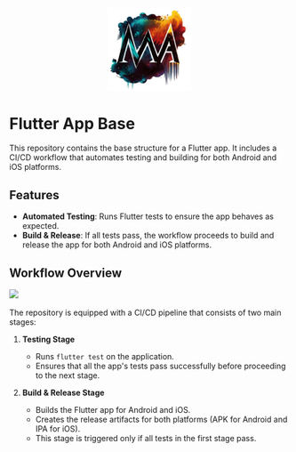 <p align="center"><a href="https://github.com/MicheleAbategiovanni" target="_blank"><img src="logo.png" width="150" alt="Michele Abategiovanni Logo"></a></p>

# Flutter App Base

This repository contains the base structure for a Flutter app. It includes a CI/CD workflow that automates testing and building for both Android and iOS platforms.

## Features

- **Automated Testing**: Runs Flutter tests to ensure the app behaves as expected.
- **Build & Release**: If all tests pass, the workflow proceeds to build and release the app for both Android and iOS platforms.

## Workflow Overview

<img src="https://github.com/MicheleAbategiovanni/flutter_github_actions/actions/workflows/ci.yml/badge.svg">

The repository is equipped with a CI/CD pipeline that consists of two main stages:

1. **Testing Stage**
    - Runs `flutter test` on the application.
    - Ensures that all the app's tests pass successfully before proceeding to the next stage.

2. **Build & Release Stage**
    - Builds the Flutter app for Android and iOS.
    - Creates the release artifacts for both platforms (APK for Android and IPA for iOS).
    - This stage is triggered only if all tests in the first stage pass.

